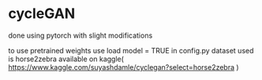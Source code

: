 # cycleGAN
done using pytorch with slight modifications

to use pretrained weights use load model = TRUE in config.py
dataset used is horse2zebra available on kaggle( https://www.kaggle.com/suyashdamle/cyclegan?select=horse2zebra )

